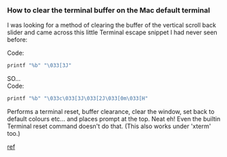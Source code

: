 
### How to clear the terminal buffer on the Mac default terminal

I was looking for a method of clearing the buffer of the vertical scroll back slider and came across this little Terminal escape snippet I had never seen before:   

Code:   
```rust
printf "%b" "\033[3J"   
```

SO...   
Code:   
```rust
printf "%b" "\033c\033[3J\033[2J\033[0m\033[H"
```

Performs a terminal reset, buffer clearance, clear the window, set back to default colours etc... and places prompt at the top.
Neat eh!
Even the builtin Terminal  reset  command doesn't do that.
(This also works under 'xterm' too.)

[ref](https://www.unix.com/os-x-apple-/279401-means-clearing-scroll-buffer-osx-terminal.html)
